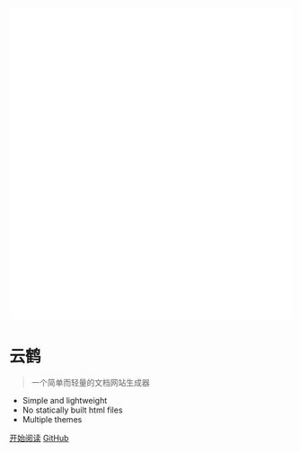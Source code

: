 <!-- _coverpage.md 封面页设置 -->

![logo](_media/logo.svg ':size=200')

# 云鹤

> 一个简单而轻量的文档网站生成器

- Simple and lightweight
- No statically built html files
- Multiple themes

[开始阅读](#docsify)
[GitHub](https://github.com/docsifyjs/docsify/)
